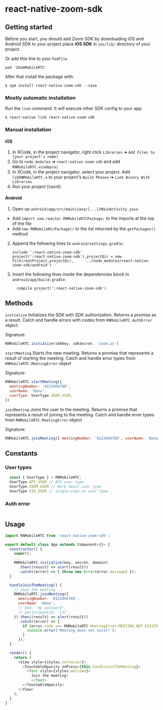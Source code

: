 # react-native-zoom-sdk

## Getting started

Before you start, you should add Zoom SDK by downloading iOS and Android SDK to your project
place **iOS SDK** in `ios/lib/` directory of your project.


Or add this line to your `Podfile`

`pod 'ZoomMobileRTC'`


After that install the package with:

`$ npm install react-native-zoom-sdk --save`

### Mostly automatic installation

Run the `link` command. It will execute other SDK config to your app.

`$ react-native link react-native-zoom-sdk`

### Manual installation


#### iOS

1. In XCode, in the project navigator, right click `Libraries` ➜ `Add Files to [your project's name]`
2. Go to `node_modules` ➜ `react-native-zoom-sdk` and add `RNMobileRTC.xcodeproj`
3. In XCode, in the project navigator, select your project. Add `libRNMobileRTC.a` to your project's `Build Phases` ➜ `Link Binary With Libraries`
4. Run your project (`Cmd+R`)

#### Android

1. Open up `android/app/src/main/java/[...]/MainActivity.java`
  - Add `import com.reactor.RNMobileRTCPackage;` to the imports at the top of the file
  - Add `new RNMobileRtcPackage()` to the list returned by the `getPackages()` method
2. Append the following lines to `android/settings.gradle`:
  	```
  	include ':react-native-zoom-sdk'
  	project(':react-native-zoom-sdk').projectDir = new File(rootProject.projectDir, 	'../node_modules/react-native-zoom-sdk/android')
  	```
3. Insert the following lines inside the dependencies block in `android/app/build.gradle`:
  	```
      compile project(':react-native-zoom-sdk')
  	```

## Methods

`initialize` Initializes the SDK with SDK authorization. Returns a promise as a result.
Catch and handle errors with codes from `RNMobileRTC.AuthError` object.

Signature:
```javascript
RNMobileRTC.initialize(sdkKey, sdkSecret, 'zoom.us')
```

`startMeeting` Starts the new meeting. Returns a promise that represents a result of starting
the meeting. Catch and handle error types from `RNMobileRTC.MeetingError` object

Signature:
```javascript
RNMobileRTC.startMeeting({
  meetingNumber: '0123456789',
  userName: 'Nana',
  userType: UserType.ZOOM_USER,
})
```

`joinMeeting` Joins the user to the meeting. Returns a promise that represents a result of joining
to the meeting. Catch and handle error types from `RNMobileRTC.MeetingError` object

Signature:
```javascript
RNMobileRTC.joinMeeting({ meetingNumber: '0123456789', userName: 'Nana', })
```

## Constants

### User types

```javascript
  const { UserType } = RNMobileRTC;
  UserType.API_USER // API user type
  UserType.ZOOM_USER // Work email user type
  UserType.SSO_USER // Single-sign-on user type
```

### Auth error

```javascript
```

## Usage
```javascript
import RNMobileRTC from 'react-native-zoom-sdk';

export default class App extends Component<{}> {
  constructor() {
    super();
    ...
    RNMobileRTC.initialize(key, secret, domain)
      .then((result) => alert(result))
      .catch((error) => { throw new Error(error.message) });
  }

  handleJoinTheMeeting() {
    // Join the meeting
    RNMobileRTC.joinMeeting({
      meetingNumber: '0123456789',
      userName: 'Nana',
      // pwd: 'my password',
      // participantId: '111',
    }).then((result) => alert(result))
      .catch((error) => {
        if (error.code === RNMobileRTC.MeetingError.MEETING_NOT_EXIST) {
          console.error('Meeting does not exist!');
        }
      });
  }

  render() {
    return (
      <View style={styles.container}>
        <TouchableOpacity onPress={this.handleJoinTheMeeting}>
          <Text style={styles.welcome}>
            Join the meeting!
        	</Text>
        </TouchableOpacity>
      </View>
    );
  }
}	
```
